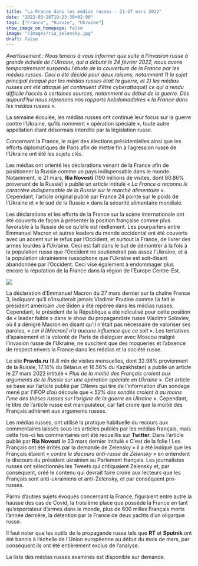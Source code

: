 ```yaml
---
title: "La France dans les médias russes - 21-27 mars 2022"
date: "2022-03-28T19:23:30+02:00"
tags: ["France", "Russie", "Ukraine"]
show_image_on_homepage: false
image: "/images/ria_zelensky.jpg"
draft: false
---
```


*Avertissement : Nous tenons à vous informer que suite à l’invasion russe à grande échelle de l’Ukraine, qui a débuté le 24 février 2022, nous avons temporairement suspendu l’étude de la couverture de la France par les médias russes. Ceci a été décidé pour deux raisons, notamment 1) le sujet principal évoqué par les médias russes était la guerre, et 2) les médias russes ont été attaqué (et continuent d’être cyberattaqué) ce qui a rendu difficile l’accès à certaines sources, notamment au début de la guerre. Dès aujourd’hui nous reprenons nos rapports hebdomadaires « la France dans les médias russes ».*

La semaine écoulée, les médias russes ont continué leur focus sur la guerre contre l’Ukraine, qu’ils nomment « opération spéciale », toute autre appellation étant désormais interdite par la législation russe.

Concernant la France, le sujet des élections présidentielles ainsi que les efforts diplomatiques de Paris afin de mettre fin à l’agression russe de l’Ukraine ont été les sujets clés.

Les médias ont orienté les déclarations venant de la France afin de positionner la Russie comme un pays indispensable dans le monde. Notamment, le 21 mars, **Ria Novosti** (190 millions de visites, dont 80.86% provenant de la Russie) a publié un article intitulé « *La France a reconnu le caractère indispensable de la Russie sur le marché alimentaire* ». Cependant, l’article original publié par France 24 pointe sur le poids de l’Ukraine et « le sud de la Russie » dans la sécurité alimentaire mondiale.

Les déclarations et les efforts de la France sur la scène internationale ont été couverts de façon à présenter la position française comme plus favorable à la Russie de ce qu’elle est réellement. Les pourparlers entre Emmanuel Macron et autres leaders du monde occidental ont été couverts avec un accent sur le refus par l’Occident, et surtout la France, de livrer des armes lourdes à l’Ukraine. Ceci est fait dans le but de démontrer à la fois à la population russe que l’Occident ne soutiendrait pas assez l’Ukraine, et à la population ukrainienne russophone que l’Ukraine est soit-disant abandonnée par l’Occident. Ceci vise également à endommager plus encore la réputation de la France dans la région de l’Europe Centre-Est.

![](/images/soloviev_sur_macron.jpg)

La déclaration d’Emmanuel Macron du 27 mars dernier sur la chaîne France 3, indiquant qu’il n’insulterait jamais Vladimir Poutine comme l’a fait le président américain Joe Biden a été repérée dans les médias russes. Cependant, le président de la République a été ridiculisé pour cette position de « leader faible » dans le show du propagandiste russe Vladimir Soloviev, où il a dénigré Macron en disant qu'il n'était pas nécessaire de valoriser ses paroles, « *car il [Macron] n’a aucune influence que ce soit* ». Les tentatives d’apaisement et la volonté de Paris de dialoguer avec Moscou malgré l’invasion russe de l’Ukraine, ne suscitent que des moqueries et l’absence de respect envers la France dans les médias et la société russe.

Le site **Pravda.ru** (8.8 mln de visites mensuelles, dont 32.98% proviennent de la Russie, 17.14% du Bélarus et 16.56% du Kazakhstan) a publié un article le 27 mars 2022 intitulé « *Plus de la moitié des Français croient aux arguments de la Russie sur une opération spéciale en Ukraine* ». Cet article se base sur l’article publié par CNews qui tire de l’information d’un sondage mené par l'IFOP d’où découle que « *52% des sondés croient à au moins l’une des thèses russes sur l’origine de la guerre en Ukraine* ». Cependant, le titre de l’article russe est manipulateur, car fait croire que la moitié des Français adhèrent aux arguments russes.

Les médias russes, ont utilisé la pratique habituelle du recours aux commentaires laissés sous les articles publiés par les médias français, mais cette fois-ci les commentaires ont été recueillis sur **Twitter**. Dans l’article publié par **Ria Novosti** le 23 mars dernier intitulé « C'est de la folie ! Les Français ont été irrités par la demande de Zelensky » il a été indiqué que les Français étaient « *contre le discours anti-russe de Zelensky* » en entendent le discours du président ukrainien au Parlement français. Les journalistes russes ont sélectionnés les Tweets qui critiquaient Zelensky et, par conséquent, créé le contenu qui devrait faire croire aux lecteurs que les Français sont anti-ukrainiens et anti-Zelensky, et par conséquent pro-russes.

Parmi d’autres sujets évoqués concernant la France, figuraient entre autre la hausse des cas de Covid, la troisième place que possède la France en tant qu’exportateur d’armes dans le monde, plus de 600 milles Français morts l’année dernière, la détention par la France de deux yachts d’un oligarque russe.

Il faut noter que les outils de la propagande russe tels que **RT** et **Sputnik** ont été bannis à l’échelle de l’Union européenne au début du mois de mars, par conséquent ils ont été entièrement exclus de l’analyse.

La liste des médias russes examinés est disponible sur demande.